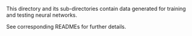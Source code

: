 This directory and its sub-directories contain data generated for training and testing neural networks. 

See corresponding READMEs for further details.